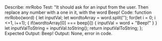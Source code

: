 Describe: mrRobo
Test: "It should ask for an input from the user. Then replace any number with a one in it, with the word Beep!
Code:
function mrRobo(word) {
  let inputVal;
  let wordtoArray = word.split('');
    for(let i = 0; i <=1, i+=1); {
      if(wordtoArray[0] === beep[i]) {
        inputVal = word + "Beep!"
      }
    }
    let inputValToString = inputVal.toString();
    return inputValToString;
};
Expected Output: Beep!
Output: None, error in code.